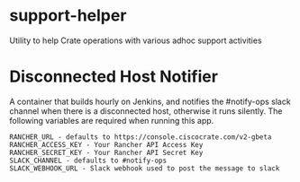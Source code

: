 # support-helper
Utility to help Crate operations with various adhoc support activities

# Disconnected Host Notifier
A container that builds hourly on Jenkins, and notifies the #notify-ops slack
channel when there is a disconnected host, otherwise it runs silently.
The following variables are required when running this app.
```
RANCHER_URL - defaults to https://console.ciscocrate.com/v2-gbeta
RANCHER_ACCESS_KEY - Your Rancher API Access Key
RANCHER_SECRET_KEY - Your Rancher API Secret Key
SLACK_CHANNEL - defaults to #notify-ops
SLACK_WEBHOOK_URL - Slack webhook used to post the message to slack
``` 
